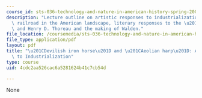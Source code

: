 ```yaml
---
course_id: sts-036-technology-and-nature-in-american-history-spring-2008
description: "Lecture outline on artistic responses to industrialization, seeing the\
  \ railroad in the American landscape, literary responses to the \u201CAge of Machinery,\u201D\
  \ and Henry D. Thoreau and the making of Walden."
file_location: /coursemedia/sts-036-technology-and-nature-in-american-history-spring-2008/4cdc2aa526cac6a5281624b41c7cb54d_wk6_outline.pdf
file_type: application/pdf
layout: pdf
title: "\u201CDevilish iron horse\u201D and \u201CAeolian harp\u201D: Artistic Responses\
  \ to Industrialization"
type: course
uid: 4cdc2aa526cac6a5281624b41c7cb54d

---
```

None